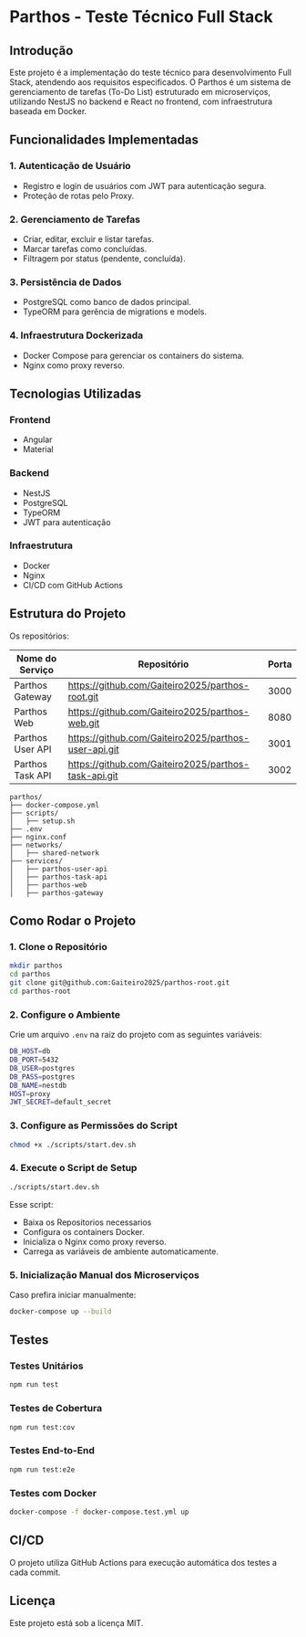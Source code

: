 # Parthos - Teste Técnico Full Stack

## Introdução
Este projeto é a implementação do teste técnico para desenvolvimento Full Stack, atendendo aos requisitos especificados. O Parthos é um sistema de gerenciamento de tarefas (To-Do List) estruturado em microserviços, utilizando NestJS no backend e React no frontend, com infraestrutura baseada em Docker.

## Funcionalidades Implementadas

### 1. Autenticação de Usuário
- Registro e login de usuários com JWT para autenticação segura.
- Proteção de rotas pelo Proxy.

### 2. Gerenciamento de Tarefas
- Criar, editar, excluir e listar tarefas.
- Marcar tarefas como concluídas.
- Filtragem por status (pendente, concluída).

### 3. Persistência de Dados
- PostgreSQL como banco de dados principal.
- TypeORM para gerência de migrations e models.

### 4. Infraestrutura Dockerizada
- Docker Compose para gerenciar os containers do sistema.
- Nginx como proxy reverso.

## Tecnologias Utilizadas

### Frontend
- Angular
- Material

### Backend
- NestJS
- PostgreSQL
- TypeORM
- JWT para autenticação

### Infraestrutura
- Docker
- Nginx
- CI/CD com GitHub Actions

## Estrutura do Projeto

Os repositórios:

| Nome do Serviço         | Repositório | Porta |
|----------------------|-----------------------------------|-------|
| Parthos Gateway     | https://github.com/Gaiteiro2025/parthos-root.git     | 3000  |
| Parthos Web    | https://github.com/Gaiteiro2025/parthos-web.git    | 8080  |
| Parthos User API    | https://github.com/Gaiteiro2025/parthos-user-api.git    | 3001  |
| Parthos Task API    | https://github.com/Gaiteiro2025/parthos-task-api.git    | 3002  |

```
parthos/
├── docker-compose.yml
├── scripts/
│   ├── setup.sh
├── .env
├── nginx.conf
├── networks/
│   ├── shared-network
├── services/
│   ├── parthos-user-api
│   ├── parthos-task-api
│   ├── parthos-web
│   ├── parthos-gateway
```

## Como Rodar o Projeto

### 1. Clone o Repositório
```sh
mkdir parthos
cd parthos
git clone git@github.com:Gaiteiro2025/parthos-root.git
cd parthos-root
```

### 2. Configure o Ambiente
Crie um arquivo `.env` na raiz do projeto com as seguintes variáveis:
```sh
DB_HOST=db
DB_PORT=5432
DB_USER=postgres
DB_PASS=postgres
DB_NAME=nestdb
HOST=proxy
JWT_SECRET=default_secret
```

### 3. Configure as Permissões do Script
```sh
chmod +x ./scripts/start.dev.sh
```

### 4. Execute o Script de Setup
```sh
./scripts/start.dev.sh
```
Esse script:
- Baixa os Repositorios necessarios
- Configura os containers Docker.
- Inicializa o Nginx como proxy reverso.
- Carrega as variáveis de ambiente automaticamente.

### 5. Inicialização Manual dos Microserviços
Caso prefira iniciar manualmente:
```sh
docker-compose up --build
```

## Testes
### Testes Unitários
```sh
npm run test
```
### Testes de Cobertura
```sh
npm run test:cov
```
### Testes End-to-End
```sh
npm run test:e2e
```
### Testes com Docker
```sh
docker-compose -f docker-compose.test.yml up
```

## CI/CD
O projeto utiliza GitHub Actions para execução automática dos testes a cada commit.

## Licença
Este projeto está sob a licença MIT.

